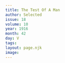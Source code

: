```yaml
---
title: The Test Of A Man
author: Selected
issue: 18
volume: 10
year: 1916
month: 42
day: V
tags:
layout: page.njk
image:
---
```





